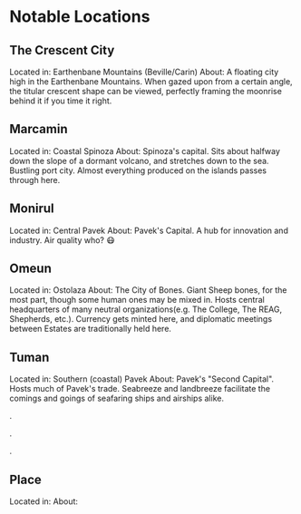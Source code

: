 # Notable Locations

## The Crescent City
Located in: Earthenbane Mountains (Beville/Carin)
About: A floating city high in the Earthenbane Mountains. When gazed upon from a certain angle, the titular crescent shape can be viewed, perfectly framing the moonrise behind it if you time it right.

## Marcamin
Located in: Coastal Spinoza
About: Spinoza's capital. Sits about halfway down the slope of a dormant volcano, and stretches down to the sea. Bustling port city. Almost everything produced on the islands passes through here.

## Monirul
Located in: Central Pavek
About: Pavek's Capital. A hub for innovation and industry. Air quality who? 😷

## Omeun
Located in: Ostolaza
About: The City of Bones. Giant Sheep bones, for the most part, though some human ones may be mixed in. Hosts central headquarters of many neutral organizations(e.g. The College, The REAG, Shepherds, etc.). Currency gets minted here, and diplomatic meetings between Estates are traditionally held here.

## Tuman
Located in: Southern (coastal) Pavek
About: Pavek's "Second Capital". Hosts much of Pavek's trade. Seabreeze and landbreeze facilitate the comings and goings of seafaring ships and airships alike.


.

.

.
## Place
Located in: 
About: 
